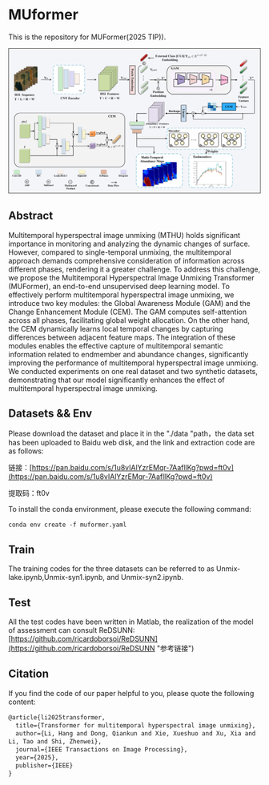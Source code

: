 # MUformer

This is the repository for MUFormer(2025 TIP)).

![1752323787616](image/README/1752323787616.png)

## Abstract

Multitemporal hyperspectral image unmixing (MTHU) holds significant importance in monitoring and analyzing the dynamic changes of surface. However, compared to single-temporal unmixing, the multitemporal approach demands comprehensive consideration of information across different phases, rendering it a greater challenge. To address this challenge, we propose the Multitemporal Hyperspectral Image Unmixing Transformer (MUFormer), an end-to-end unsupervised deep learning model. To effectively perform multitemporal hyperspectral image unmixing, we introduce two key modules: the Global Awareness Module (GAM) and the Change Enhancement Module (CEM). The GAM computes self-attention across all phases, facilitating global weight allocation. On the other hand, the CEM dynamically learns local temporal changes by capturing differences between adjacent feature maps. The integration of these modules enables the effective capture of multitemporal semantic information related to endmember and abundance changes, significantly improving the performance of multitemporal hyperspectral image unmixing. We conducted experiments on one real dataset and two synthetic datasets, demonstrating that our model significantly enhances the effect of multitemporal hyperspectral image unmixing.

## Datasets && Env

Please download the dataset and place it in the "./data "path，the data set has been uploaded to Baidu web disk, and the link and extraction code are as follows:

链接：[https://pan.baidu.com/s/1u8vIAlYzrEMqr-7AafllKg?pwd=ft0v](https://pan.baidu.com/s/1u8vIAlYzrEMqr-7AafllKg?pwd=ft0v)

提取码：ft0v

To install the conda environment, please execute the following command:

```
conda env create -f muformer.yaml
```

## Train

The training codes for the three datasets can be referred to as Unmix-lake.ipynb,Unmix-syn1.ipynb, and Unmix-syn2.ipynb.

## Test

All the test codes have been written in Matlab, the realization of the model of assessment can consult ReDSUNN: [https://github.com/ricardoborsoi/ReDSUNN](https://github.com/ricardoborsoi/ReDSUNN "参考链接")

## Citation

If you find the code of our paper helpful to you, please quote the following content:

```plain
@article{li2025transformer,
  title={Transformer for multitemporal hyperspectral image unmixing},
  author={Li, Hang and Dong, Qiankun and Xie, Xueshuo and Xu, Xia and Li, Tao and Shi, Zhenwei},
  journal={IEEE Transactions on Image Processing},
  year={2025},
  publisher={IEEE}
}
```
